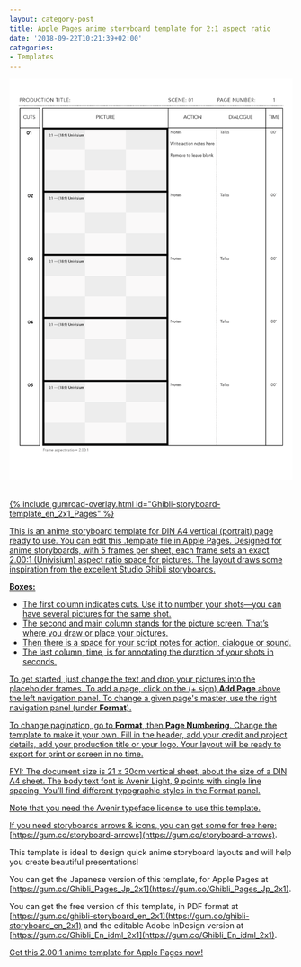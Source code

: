```yaml
---
layout: category-post
title: Apple Pages anime storyboard template for 2:1 aspect ratio
date: '2018-09-22T10:21:39+02:00'
categories:
- Templates
---
```

<a href="https://gum.co/Ghibli-storyboard-template_en_2x1_Pages"><img src="/images/Apple-Pages-Storyboard-Template-2x1-on-A4-vertical_preview.png"/><br/><br/>

{% include gumroad-overlay.html id="Ghibli-storyboard-template_en_2x1_Pages" %}

This is an anime storyboard template for DIN A4 vertical (portrait) page ready to use. You can edit this .template file in Apple Pages. Designed for anime storyboards, with 5 frames per sheet, each frame sets an exact 2.00:1 (Univisium) aspect ratio space for pictures. The layout draws some inspiration from the excellent Studio Ghibli storyboards.

**Boxes:**

- The first column indicates cuts. Use it to number your shots—you can have several pictures for the same shot.
- The second and main column stands for the picture screen. That’s where you draw or place your pictures.
- Then there is a space for your script notes for action, dialogue or sound.
- The last column, time, is for annotating the duration of your shots in seconds.

To get started, just change the text and drop your pictures into the placeholder frames. To add a page, click on the (+ sign) **Add Page** above the left navigation panel. To change a given page's master, use the right navigation panel (under **Format**).

To change pagination, go to **Format**, then **Page Numbering**. Change the template to make it your own. Fill in the header, add your credit and project details, add your production title or your logo. Your layout will be ready to export for print or screen in no time.

FYI: The document size is 21 x 30cm vertical sheet, about the size of a DIN A4 sheet. The body text font is Avenir Light, 9 points with single line spacing. You’ll find different typographic styles in the Format panel.

Note that you need the Avenir typeface license to use this template.

If you need storyboards arrows & icons, you can get some for free here: [https://gum.co/storyboard-arrows](https://gum.co/storyboard-arrows).

This template is ideal to design quick anime storyboard layouts and will help you create beautiful presentations!

You can get the Japanese version of this template, for Apple Pages at [https://gum.co/Ghibli_Pages_Jp_2x1](https://gum.co/Ghibli_Pages_Jp_2x1).

You can get the free version of this template, in PDF format at [https://gum.co/ghibli-storyboard_en_2x1](https://gum.co/ghibli-storyboard_en_2x1) and the editable Adobe InDesign version at [https://gum.co/Ghibli_En_idml_2x1](https://gum.co/Ghibli_En_idml_2x1).

<script src="https://gumroad.com/js/gumroad.js"></script><a class="gumroad-button" href="https://gum.co/Ghibli-storyboard-template_en_2x1_Pages" target="_blank">Get this 2.00:1 anime template for Apple Pages now!</a>
